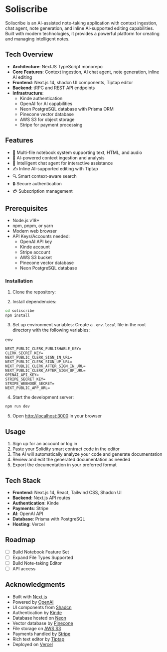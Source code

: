 # Soliscribe

Soliscribe is an AI-assisted note-taking application with context ingestion, chat agent, note generation, and inline AI-supported editing capabilities. Built with modern technologies, it provides a powerful platform for creating and managing intelligent notes.

## Tech Overview

- **Architecture**: NextJS TypeScript monorepo
- **Core Features**: Context ingestion, AI chat agent, note generation, inline AI editing
- **Frontend**: Next.js 14, shadcn UI components, Tiptap editor
- **Backend**: tRPC and REST API endpoints
- **Infrastructure**:
  - Kinde authentication
  - OpenAI for AI capabilities
  - Neon PostgreSQL database with Prisma ORM
  - Pinecone vector database
  - AWS S3 for object storage
  - Stripe for payment processing

## Features

- 📝 Multi-file notebook system supporting text, HTML, and audio
- 🤖 AI-powered context ingestion and analysis
- 💬 Intelligent chat agent for interactive assistance
- ✍️ Inline AI-supported editing with Tiptap
- 🔍 Smart context-aware search
- 🔒 Secure authentication
- 💳 Subscription management

## Prerequisites

- Node.js v18+
- npm, pnpm, or yarn
- Modern web browser
- API Keys/Accounts needed:
  - OpenAI API key
  - Kinde account
  - Stripe account
  - AWS S3 bucket
  - Pinecone vector database
  - Neon PostgreSQL database

### Installation

1. Clone the repository:

2. Install dependencies:
```bash
cd soliscribe
npm install
```

3. Set up environment variables:
Create a `.env.local` file in the root directory with the following variables:

env
```
NEXT_PUBLIC_CLERK_PUBLISHABLE_KEY=
CLERK_SECRET_KEY=
NEXT_PUBLIC_CLERK_SIGN_IN_URL=
NEXT_PUBLIC_CLERK_SIGN_UP_URL=
NEXT_PUBLIC_CLERK_AFTER_SIGN_IN_URL=
NEXT_PUBLIC_CLERK_AFTER_SIGN_UP_URL=
OPENAI_API_KEY=
STRIPE_SECRET_KEY=
STRIPE_WEBHOOK_SECRET=
NEXT_PUBLIC_APP_URL=
```

4. Start the development server:

```bash
npm run dev
```

5. Open [http://localhost:3000](http://localhost:3000) in your browser

## Usage

1. Sign up for an account or log in
2. Paste your Solidity smart contract code in the editor
3. The AI will automatically analyze your code and generate documentation
4. Review and edit the generated documentation as needed
5. Export the documentation in your preferred format

## Tech Stack

- **Frontend**: Next.js 14, React, Tailwind CSS, Shadcn UI
- **Backend**: Next.js API routes
- **Authentication**: Kinde
- **Payments**: Stripe
- **AI**: OpenAI API
- **Database**: Prisma with PostgreSQL
- **Hosting**: Vercel

## Roadmap

- [ ] Build Notebook Feature Set
- [ ] Expand File Types Supported
- [ ] Build Note-taking Editor
- [ ] API access

## Acknowledgments

- Built with [Next.js](https://nextjs.org/)
- Powered by [OpenAI](https://openai.com/)
- UI components from [Shadcn](https://ui.shadcn.com/)
- Authentication by [Kinde](https://kinde.com/)
- Database hosted on [Neon](https://neon.tech/)
- Vector database by [Pinecone](https://www.pinecone.io/)
- File storage on [AWS S3](https://aws.amazon.com/s3/)
- Payments handled by [Stripe](https://stripe.com/)
- Rich text editor by [Tiptap](https://tiptap.dev/)
- Deployed on [Vercel](https://vercel.com/)
